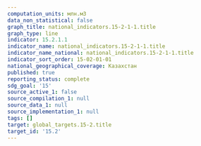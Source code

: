 ```yaml
---
computation_units: млн.м3
data_non_statistical: false
graph_title: national_indicators.15-2-1-1.title
graph_type: line
indicator: 15.2.1.1
indicator_name: national_indicators.15-2-1-1.title
indicator_name_national: national_indicators.15-2-1-1.title
indicator_sort_order: 15-02-01-01
national_geographical_coverage: Казахстан
published: true
reporting_status: complete
sdg_goal: '15'
source_active_1: false
source_compilation_1: null
source_data_1: null
source_implementation_1: null
tags: []
target: global_targets.15-2.title
target_id: '15.2'
---
```

